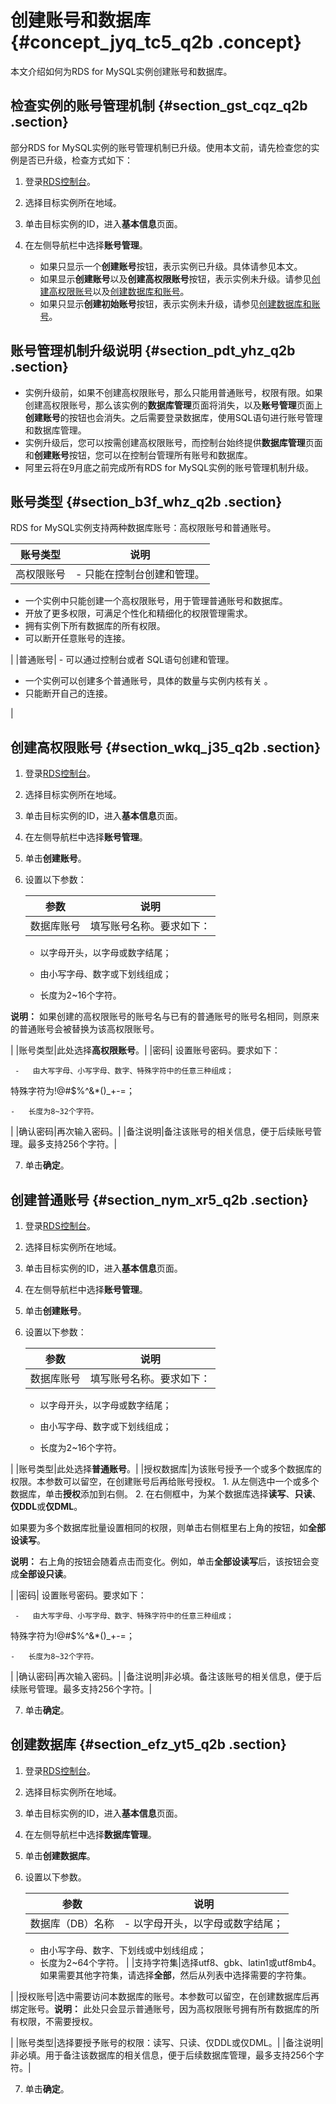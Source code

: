 # 创建账号和数据库 {#concept_jyq_tc5_q2b .concept}

本文介绍如何为RDS for MySQL实例创建账号和数据库。

## 检查实例的账号管理机制 {#section_gst_cqz_q2b .section}

部分RDS for MySQL实例的账号管理机制已升级。使用本文前，请先检查您的实例是否已升级，检查方式如下：

1.  登录[RDS控制台](https://rdsnext.console.aliyun.com)。
2.  选择目标实例所在地域。
3.  单击目标实例的ID，进入**基本信息**页面。
4.  在左侧导航栏中选择**账号管理**。

    -   如果只显示一个**创建账号**按钮，表示实例已升级。具体请参见本文。
    -   如果显示**创建账号**以及**创建高权限账号**按钮，表示实例未升级。请参见[创建高权限账号](https://help.aliyun.com/document_detail/26130.html)以及[创建数据库和账号](https://help.aliyun.com/document_detail/26129.html)。
    -   如果只显示**创建初始账号**按钮，表示实例未升级，请参见[创建数据库和账号](https://help.aliyun.com/document_detail/49015.html)。

## 账号管理机制升级说明 {#section_pdt_yhz_q2b .section}

-   实例升级前，如果不创建高权限账号，那么只能用普通账号，权限有限。如果创建高权限账号，那么该实例的**数据库管理**页面将消失，以及**账号管理**页面上**创建账号**的按钮也会消失。之后需要登录数据库，使用SQL语句进行账号管理和数据库管理。
-   实例升级后，您可以按需创建高权限账号，而控制台始终提供**数据库管理**页面和**创建账号**按钮，您可以在控制台管理所有账号和数据库。
-   阿里云将在9月底之前完成所有RDS for MySQL实例的账号管理机制升级。

## 账号类型 {#section_b3f_whz_q2b .section}

RDS for MySQL实例支持两种数据库账号：高权限账号和普通账号。

|账号类型|说明|
|----|--|
|高权限账号| -   只能在控制台创建和管理。
-   一个实例中只能创建一个高权限账号，用于管理普通账号和数据库。
-   开放了更多权限，可满足个性化和精细化的权限管理需求。
-   拥有实例下所有数据库的所有权限。
-   可以断开任意账号的连接。

 |
|普通账号| -   可以通过控制台或者 SQL语句创建和管理。
-   一个实例可以创建多个普通账号，具体的数量与实例内核有关 。
-   只能断开自己的连接。

 |

## 创建高权限账号 {#section_wkq_j35_q2b .section}

1.  登录[RDS控制台](https://rdsnext.console.aliyun.com)。
2.  选择目标实例所在地域。
3.  单击目标实例的ID，进入**基本信息**页面。
4.  在左侧导航栏中选择**账号管理**。
5.  单击**创建账号**。
6.  设置以下参数：

    |参数|说明|
    |--|--|
    |数据库账号| 填写账号名称。要求如下：

     -   以字母开头，以字母或数字结尾；

    -   由小写字母、数字或下划线组成；

    -   长度为2~16个字符。

 **说明：** 如果创建的高权限账号的账号名与已有的普通账号的账号名相同，则原来的普通账号会被替换为该高权限账号。

 |
    |账号类型|此处选择**高权限账号**。|
    |密码| 设置账号密码。要求如下：

     -   由大写字母、小写字母、数字、特殊字符中的任意三种组成；

特殊字符为!@\#$%^&\*\(\)\_+-=；

    -   长度为8~32个字符。

 |
    |确认密码|再次输入密码。|
    |备注说明|备注该账号的相关信息，便于后续账号管理。最多支持256个字符。|

7.  单击**确定**。

## 创建普通账号 {#section_nym_xr5_q2b .section}

1.  登录[RDS控制台](https://rdsnext.console.aliyun.com)。
2.  选择目标实例所在地域。
3.  单击目标实例的ID，进入**基本信息**页面。
4.  在左侧导航栏中选择**账号管理**。
5.  单击**创建账号**。
6.  设置以下参数：

    |参数|说明|
    |--|--|
    |数据库账号| 填写账号名称。要求如下：

     -   以字母开头，以字母或数字结尾；

    -   由小写字母、数字或下划线组成；

    -   长度为2~16个字符。

 |
    |账号类型|此处选择**普通账号**。|
    |授权数据库|为该账号授予一个或多个数据库的权限。本参数可以留空，在创建账号后再给账号授权。    1.  从左侧选中一个或多个数据库，单击**授权**添加到右侧。
    2.  在右侧框中，为某个数据库选择**读写**、**只读**、**仅DDL**或**仅DML**。

如果要为多个数据库批量设置相同的权限，则单击右侧框里右上角的按钮，如**全部设读写**。

**说明：** 右上角的按钮会随着点击而变化。例如，单击**全部设读写**后，该按钮会变成**全部设只读**。

|
    |密码| 设置账号密码。要求如下：

     -   由大写字母、小写字母、数字、特殊字符中的任意三种组成；

特殊字符为!@\#$%^&\*\(\)\_+-=；

    -   长度为8~32个字符。

 |
    |确认密码|再次输入密码。|
    |备注说明|非必填。备注该账号的相关信息，便于后续账号管理。最多支持256个字符。|

7.  单击**确定**。

## 创建数据库 {#section_efz_yt5_q2b .section}

1.  登录[RDS控制台](https://rdsnext.console.aliyun.com)。
2.  选择目标实例所在地域。
3.  单击目标实例的ID，进入**基本信息**页面。
4.  在左侧导航栏中选择**数据库管理**。
5.  单击**创建数据库**。
6.  设置以下参数。

    |参数|说明|
    |--|--|
    |数据库（DB）名称|     -   以字母开头，以字母或数字结尾；
    -   由小写字母、数字、下划线或中划线组成；
    -   长度为2~64个字符。
 |
    |支持字符集|选择utf8、gbk、latin1或utf8mb4。如果需要其他字符集，请选择**全部**，然后从列表中选择需要的字符集。

|
    |授权账号|选中需要访问本数据库的账号。本参数可以留空，在创建数据库后再绑定账号。**说明：** 此处只会显示普通账号，因为高权限账号拥有所有数据库的所有权限，不需要授权。

|
    |账号类型|选择要授予账号的权限：读写、只读、仅DDL或仅DML。|
    |备注说明|非必填。用于备注该数据库的相关信息，便于后续数据库管理，最多支持256个字符。|

7.  单击**确定**。

